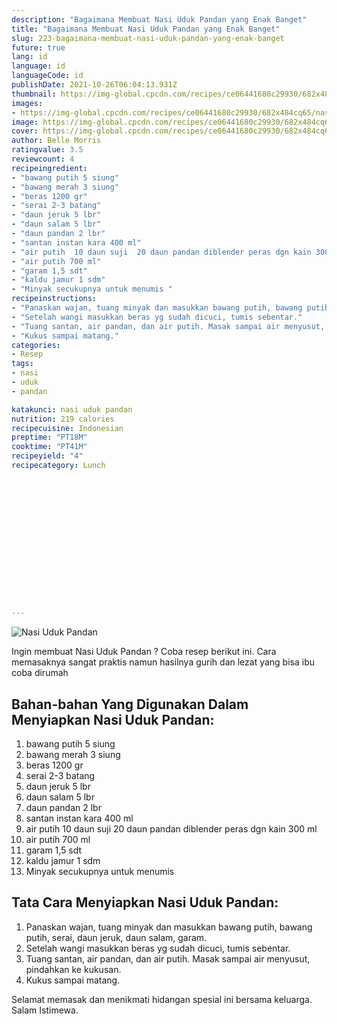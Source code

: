 ```yaml
---
description: "Bagaimana Membuat Nasi Uduk Pandan yang Enak Banget"
title: "Bagaimana Membuat Nasi Uduk Pandan yang Enak Banget"
slug: 223-bagaimana-membuat-nasi-uduk-pandan-yang-enak-banget
future: true
lang: id
language: id
languageCode: id
publishDate: 2021-10-26T06:04:13.931Z 
thumbnail: https://img-global.cpcdn.com/recipes/ce06441680c29930/682x484cq65/nasi-uduk-pandan-foto-resep-utama.png
images:
- https://img-global.cpcdn.com/recipes/ce06441680c29930/682x484cq65/nasi-uduk-pandan-foto-resep-utama.png
image: https://img-global.cpcdn.com/recipes/ce06441680c29930/682x484cq65/nasi-uduk-pandan-foto-resep-utama.png
cover: https://img-global.cpcdn.com/recipes/ce06441680c29930/682x484cq65/nasi-uduk-pandan-foto-resep-utama.png
author: Belle Morris
ratingvalue: 3.5
reviewcount: 4
recipeingredient:
- "bawang putih 5 siung"
- "bawang merah 3 siung"
- "beras 1200 gr"
- "serai 2-3 batang"
- "daun jeruk 5 lbr"
- "daun salam 5 lbr"
- "daun pandan 2 lbr"
- "santan instan kara 400 ml"
- "air putih  10 daun suji  20 daun pandan diblender peras dgn kain 300 ml"
- "air putih 700 ml"
- "garam 1,5 sdt"
- "kaldu jamur 1 sdm"
- "Minyak secukupnya untuk menumis "
recipeinstructions:
- "Panaskan wajan, tuang minyak dan masukkan bawang putih, bawang putih, serai, daun jeruk, daun salam, garam."
- "Setelah wangi masukkan beras yg sudah dicuci, tumis sebentar."
- "Tuang santan, air pandan, dan air putih. Masak sampai air menyusut, pindahkan ke kukusan."
- "Kukus sampai matang."
categories:
- Resep
tags:
- nasi
- uduk
- pandan

katakunci: nasi uduk pandan 
nutrition: 219 calories
recipecuisine: Indonesian
preptime: "PT18M"
cooktime: "PT41M"
recipeyield: "4"
recipecategory: Lunch


     
    
    
    
    
    
    
    
    
    
    
      
    
---
```



![Nasi Uduk Pandan](https://img-global.cpcdn.com/recipes/ce06441680c29930/682x484cq65/nasi-uduk-pandan-foto-resep-utama.png)

Ingin membuat Nasi Uduk Pandan ? Coba resep berikut ini. Cara memasaknya sangat praktis namun hasilnya gurih dan lezat yang bisa ibu coba dirumah

<!--inarticleads1-->

## Bahan-bahan Yang Digunakan Dalam Menyiapkan Nasi Uduk Pandan:

1. bawang putih 5 siung
1. bawang merah 3 siung
1. beras 1200 gr
1. serai 2-3 batang
1. daun jeruk 5 lbr
1. daun salam 5 lbr
1. daun pandan 2 lbr
1. santan instan kara 400 ml
1. air putih  10 daun suji  20 daun pandan diblender peras dgn kain 300 ml
1. air putih 700 ml
1. garam 1,5 sdt
1. kaldu jamur 1 sdm
1. Minyak secukupnya untuk menumis 



<!--inarticleads2-->

## Tata Cara Menyiapkan Nasi Uduk Pandan:

1. Panaskan wajan, tuang minyak dan masukkan bawang putih, bawang putih, serai, daun jeruk, daun salam, garam.
1. Setelah wangi masukkan beras yg sudah dicuci, tumis sebentar.
1. Tuang santan, air pandan, dan air putih. Masak sampai air menyusut, pindahkan ke kukusan.
1. Kukus sampai matang.




Selamat memasak dan menikmati hidangan spesial ini bersama keluarga. Salam Istimewa.

